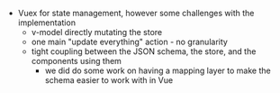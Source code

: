 - Vuex for state management, however some challenges with the implementation
	- v-model directly mutating the store
	- one main "update everything" action - no granularity
	- tight coupling between the JSON schema, the store, and the components using them
		- we did do some work on having a mapping layer to make the schema easier to work with in Vue